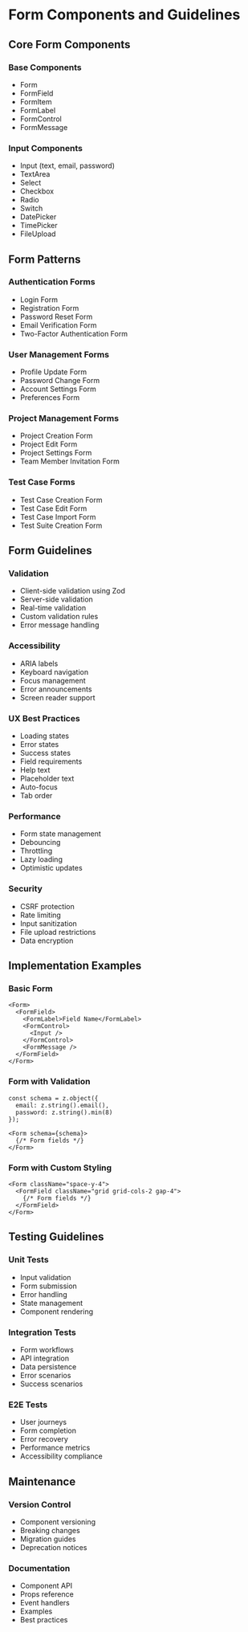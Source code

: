 # Form Components and Guidelines

## Core Form Components

### Base Components
- Form
- FormField
- FormItem
- FormLabel
- FormControl
- FormMessage

### Input Components
- Input (text, email, password)
- TextArea
- Select
- Checkbox
- Radio
- Switch
- DatePicker
- TimePicker
- FileUpload

## Form Patterns

### Authentication Forms
- Login Form
- Registration Form
- Password Reset Form
- Email Verification Form
- Two-Factor Authentication Form

### User Management Forms
- Profile Update Form
- Password Change Form
- Account Settings Form
- Preferences Form

### Project Management Forms
- Project Creation Form
- Project Edit Form
- Project Settings Form
- Team Member Invitation Form

### Test Case Forms
- Test Case Creation Form
- Test Case Edit Form
- Test Case Import Form
- Test Suite Creation Form

## Form Guidelines

### Validation
- Client-side validation using Zod
- Server-side validation
- Real-time validation
- Custom validation rules
- Error message handling

### Accessibility
- ARIA labels
- Keyboard navigation
- Focus management
- Error announcements
- Screen reader support

### UX Best Practices
- Loading states
- Error states
- Success states
- Field requirements
- Help text
- Placeholder text
- Auto-focus
- Tab order

### Performance
- Form state management
- Debouncing
- Throttling
- Lazy loading
- Optimistic updates

### Security
- CSRF protection
- Rate limiting
- Input sanitization
- File upload restrictions
- Data encryption

## Implementation Examples

### Basic Form
```tsx
<Form>
  <FormField>
    <FormLabel>Field Name</FormLabel>
    <FormControl>
      <Input />
    </FormControl>
    <FormMessage />
  </FormField>
</Form>
```

### Form with Validation
```tsx
const schema = z.object({
  email: z.string().email(),
  password: z.string().min(8)
});

<Form schema={schema}>
  {/* Form fields */}
</Form>
```

### Form with Custom Styling
```tsx
<Form className="space-y-4">
  <FormField className="grid grid-cols-2 gap-4">
    {/* Form fields */}
  </FormField>
</Form>
```

## Testing Guidelines

### Unit Tests
- Input validation
- Form submission
- Error handling
- State management
- Component rendering

### Integration Tests
- Form workflows
- API integration
- Data persistence
- Error scenarios
- Success scenarios

### E2E Tests
- User journeys
- Form completion
- Error recovery
- Performance metrics
- Accessibility compliance

## Maintenance

### Version Control
- Component versioning
- Breaking changes
- Migration guides
- Deprecation notices

### Documentation
- Component API
- Props reference
- Event handlers
- Examples
- Best practices
